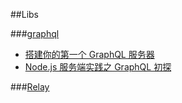 

##Libs

###[graphql](http://graphql.org/docs/getting-started/)

+ [搭建你的第一个 GraphQL 服务器](https://zhuanlan.zhihu.com/p/20468051)
+ [Node.js 服务端实践之 GraphQL 初探](http://www.kejik.com/article/72415.html)

###[Relay](https://facebook.github.io/react/blog/2015/02/20/introducing-relay-and-graphql.html)